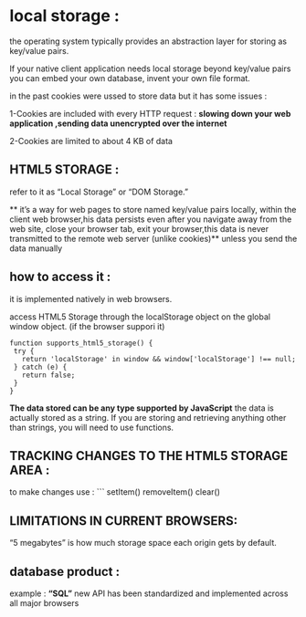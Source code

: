 # local storage :

the operating system typically provides an abstraction layer for storing as key/value pairs.


If your native client application needs local storage beyond key/value pairs you can embed your own database, invent your own file format.

in the past cookies were ussed to store data but it has some issues :

1-Cookies are included with every HTTP request : **slowing down your web application ,sending data unencrypted over the internet**

2-Cookies are limited to about 4 KB of data


## HTML5 STORAGE :
 refer to it as “Local Storage” or “DOM Storage.”

 ** it’s a way for web pages to store named key/value pairs locally, within the client web browser,his data persists even after you navigate away from the web site, close your browser tab, exit your browser,this data is never transmitted to the remote web server (unlike cookies)** unless you send the data manually



 ## how to access it :
 it is implemented natively in web browsers.

 access HTML5 Storage through the localStorage object on the global window object.  (if the browser suppori it)
 ```
 function supports_html5_storage() {
  try {
    return 'localStorage' in window && window['localStorage'] !== null;
  } catch (e) {
    return false;
  }
}
```


 **The data stored can be any type supported by JavaScript**
 the data is actually stored as a string. If you are storing and retrieving anything other than strings, you will need to use functions.


 ## TRACKING CHANGES TO THE HTML5 STORAGE AREA :
   

   to make changes use : 
    ```
    setItem() 
    removeItem()
     clear()
## LIMITATIONS IN CURRENT BROWSERS:


“5 megabytes” is how much storage space each origin gets by default.


## database product :
example :
 **“SQL”**
  new API has been standardized and implemented across all major browsers
     


 
